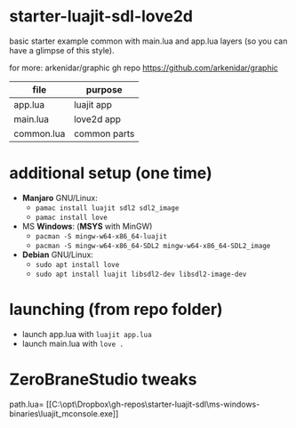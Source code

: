 # starter-luajit-sdl-love2d
basic starter example common with main.lua and app.lua layers (so you can have a glimpse of this style).

for more: arkenidar/graphic gh repo
https://github.com/arkenidar/graphic

| file       | purpose      |
| ---------- | ------------ |
| app.lua    | luajit app   |
| main.lua   | love2d app   |
| common.lua | common parts |

# additional setup (one time)
- **Manjaro** GNU/Linux:
    * `pamac install luajit sdl2 sdl2_image`
    * `pamac install love`
- MS **Windows**: (**MSYS** with MinGW)
    * `pacman -S mingw-w64-x86_64-luajit`
    * `pacman -S mingw-w64-x86_64-SDL2 mingw-w64-x86_64-SDL2_image`
- **Debian** GNU/Linux:
    * `sudo apt install love`
    * `sudo apt install luajit libsdl2-dev libsdl2-image-dev`

# launching (from repo folder)
- launch app.lua with `luajit app.lua`
- launch main.lua with `love .`

# ZeroBraneStudio tweaks
path.lua= [[C:\opt\Dropbox\gh-repos\starter-luajit-sdl\ms-windows-binaries\luajit_mconsole.exe]]
